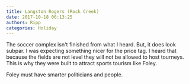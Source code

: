 ```yaml
---
title: Langston Rogers (Rock Creek)
date: 2017-10-18 06:13:25
authors: Ripp
categories: Holiday
---
```


 The soccer complex isn't finished from what I heard. But, it does look subpar. I was expecting something nicer for the price tag. I heard that because the fields are not level they will not be allowed to host tourneys. This is why they were built to attract sports tourism like Foley.

Foley must have smarter politicians and people.